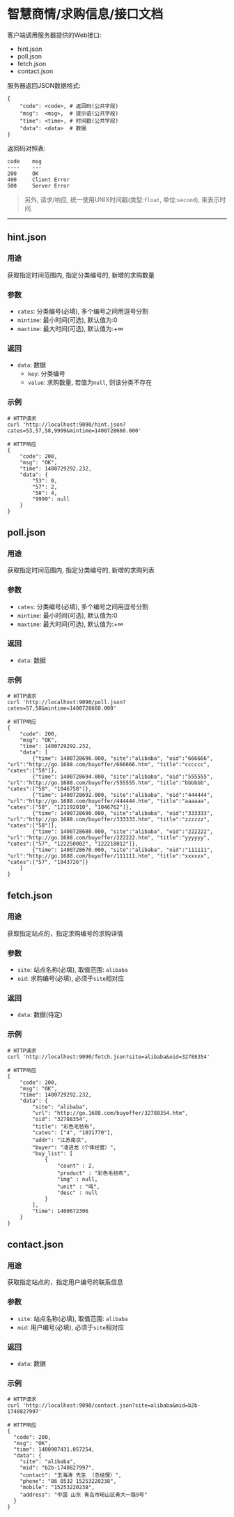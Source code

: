 # 智慧商情/求购信息/接口文档

客户端调用服务器提供的Web接口:

- hint.json
- poll.json
- fetch.json
- contact.json

服务器返回JSON数据格式:

    {
        "code": <code>, # 返回码(公共字段)
        "msg":  <msg>,  # 提示语(公共字段)
        "time": <time>, # 时间戳(公共字段)
        "data": <data>  # 数据
    }

返回码对照表:

    code    msg
    ----    ---
    200     OK
    400     Client Error
    500     Server Error

> 另外, 请求/响应, 统一使用UNIX时间戳(类型:`float`, 单位:`second`), 来表示时间.

----

## hint.json

### 用途

获取指定时间范围内, 指定分类编号的, 新增的求购数量

### 参数

- `cates`: 分类编号(必填), 多个编号之间用逗号分割
- `mintime`: 最小时间(可选), 默认值为:0
- `maxtime`: 最大时间(可选), 默认值为:+∞

### 返回

- `data`: 数据
    - `key`: 分类编号
    - `value`: 求购数量, 若值为`null`, 则该分类不存在

### 示例


    # HTTP请求
    curl 'http://localhost:9090/hint.json?cates=53,57,58,9999&mintime=1400728660.000'

    # HTTP响应
    {
        "code": 200,
        "msg": "OK",
        "time": 1400729292.232,
        "data": {
            "53": 0,
            "57": 2,
            "58": 4,
            "9999": null
        }
    }

## poll.json

### 用途

获取指定时间范围内, 指定分类编号的, 新增的求购列表

### 参数

- `cates`: 分类编号(必填), 多个编号之间用逗号分割
- `mintime`: 最小时间(可选), 默认值为:0
- `maxtime`: 最大时间(可选), 默认值为:+∞

### 返回

- `data`: 数据

### 示例

    # HTTP请求
    curl 'http://localhost:9090/poll.json?cates=57,58&mintime=1400728660.000'

    # HTTP响应
    {
        "code": 200,
        "msg": "OK",
        "time": 1400729292.232,
        "data": [
            {"time": 1400728696.000, "site":"alibaba", "oid":"666666", "url":"http://go.1688.com/buyoffer/666666.htm", "title":"cccccc", "cates":["58"]},
            {"time": 1400728694.000, "site":"alibaba", "oid":"555555", "url":"http://go.1688.com/buyoffer/555555.htm", "title":"bbbbbb", "cates":["58", "1046758"]},
            {"time": 1400728692.000, "site":"alibaba", "oid":"444444", "url":"http://go.1688.com/buyoffer/444444.htm", "title":"aaaaaa", "cates":["58", "121192010", "1046762"]},
            {"time": 1400728690.000, "site":"alibaba", "oid":"333333", "url":"http://go.1688.com/buyoffer/333333.htm", "title":"zzzzzz", "cates":["58"]},
            {"time": 1400728680.000, "site":"alibaba", "oid":"222222", "url":"http://go.1688.com/buyoffer/222222.htm", "title":"yyyyyy", "cates":["57", "122250002", "122218012"]},
            {"time": 1400728670.000, "site":"alibaba", "oid":"111111", "url":"http://go.1688.com/buyoffer/111111.htm", "title":"xxxxxx", "cates":["57", "1043726"]}
        ]
    }

## fetch.json

### 用途

获取指定站点的，指定求购编号的求购详情

### 参数

- `site`: 站点名称(必填), 取值范围: `alibaba`
- `oid`: 求购编号(必填), 必须于`site`相对应

### 返回

- `data`: 数据(待定)

### 示例

    # HTTP请求
    curl 'http://localhost:9090/fetch.json?site=alibaba&oid=32788354'

    # HTTP响应
    {
        "code": 200,
        "msg": "OK",
        "time": 1400729292.232,
        "data": {
            "site": "alibaba",
            "url": "http://go.1688.com/buyoffer/32788354.htm",
            "oid": "32788354",
            "title": "彩色毛毡布",
            "cates": ["4", "1031770"],
            "addr": "江苏南京",
            "buyer": "凌进龙（个体经营）",
            "buy_list": [
                {
                    "count" : 2,
                    "product" : "彩色毛毡布",
                    "img" : null,
                    "unit" : "吨",
                    "desc" : null
                }
            ],
            "time": 1400672306
        }
    }

## contact.json

### 用途

获取指定站点的，指定用户编号的联系信息

### 参数

- `site`: 站点名称(必填), 取值范围: `alibaba`
- `mid`: 用户编号(必填), 必须于`site`相对应

### 返回

- `data`: 数据

### 示例

    # HTTP请求
    curl 'http://localhost:9090/contact.json?site=alibaba&mid=b2b-1740827997'

    # HTTP响应
    {
      "code": 200,
      "msg": "OK",
      "time": 1400907431.057254,
      "data": {
        "site": "alibaba",
        "mid": "b2b-1740827997",
        "contact": "王海涛 先生 （总经理）",
        "phone": "86 0532 15253220238",
        "mobile": "15253220238",
        "address": "中国 山东 青岛市崂山区青大一路9号"
      }
    }

